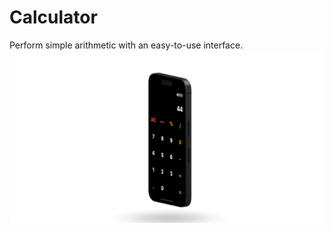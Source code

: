 # Calculator
Perform simple arithmetic with an easy-to-use interface.   
![Calculator 3D Rendering](Calculator3D.png)
